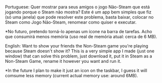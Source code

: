 Portuguese: Quer mostrar para seus amigos o jogo Não-Steam que está jogando porque o Steam não mostra?
Este é um app bem simples que fiz (só uma janela) que pode resolver este problema, basta baixar, colocar no Steam como Jogo Não-Steam, renomear como quiser e executar.

*No futuro, pretendo torná-lo apenas um ícone na barra de tarefas. Acho que consumirá menos memória (uso real de memória atual: cerca de 6 MB).


English: Want to show your friends the Non-Steam game you're playing because Steam doesn't show it? This is a very simple app I made (just one window) that can solve this problem, just download it, put it in Steam as a Non-Steam Game, rename it however you want and run it.

*In the future I plan to make it just an icon on the taskbar, I guess it will comsume less memory (current actual memory use: around 6MB).
